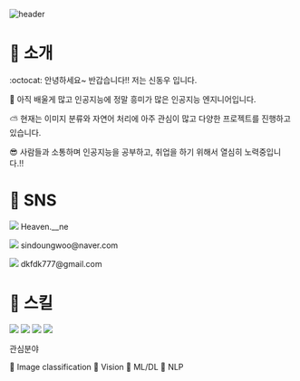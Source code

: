![header](https://capsule-render.vercel.app/api?type=waving&text=DONG%20WOO%20SHIN!&fontColor=00000)


# 🌳 소개

:octocat: 안녕하세요~ 반갑습니다!! 저는 신동우 입니다. 

💚 아직 배울게 많고 인공지능에 정말 흥미가 많은 인공지능 엔지니어입니다.

⛅ 현재는 이미지 분류와 자연어 처리에 아주 관심이 많고 다양한 프로젝트를 진행하고 있습니다.

😎 사람들과 소통하며 인공지능을 공부하고, 취업을 하기 위해서 열심히 노력중입니다.!!

# 📱 SNS
<p>
  <img src="https://img.shields.io/badge/Instagram-E4405F?style=flat-square&logo=Instagram&logoColor=white"/>
  Heaven.__ne
</p>

<p>
  <img src="https://img.shields.io/badge/Naver-03C75A?style=flat-square&logo=Naver&logoColor=white"/>
  sindoungwoo@naver.com
</p>

<p>
  <img src="https://img.shields.io/badge/Goole-4285f4?style=flat-square&logo=Google&logoColor=white"/>
  dkfdk777@gmail.com
</p>

# 📣 스킬

<p>
  <img src="https://img.shields.io/badge/python-3776AB?style=flat-square&logo=Python&logoColor=white"/>
   <img src="https://img.shields.io/badge/TensorFlow-FF6F00?style=flat-square&logo=TensorFlow&logoColor=white"/>
   <img src="https://img.shields.io/badge/Google Colab-F9AB00?style=flat-square&logo=Google Colab&logoColor=white"/>
  <img src="https://img.shields.io/badge/Jupyter-F37626?style=flat-square&logo=Jupyter&logoColor=white"/>
</p>
관심분야

🌸 Image classification    🌸 Vision    🌸 ML/DL    🌸 NLP
